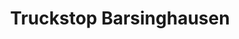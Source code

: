 ---
title: "Truckstop Barsinghausen"
url: /barsinghausen/truckstop-barsinghausen/
shop: Lebensmittel
---